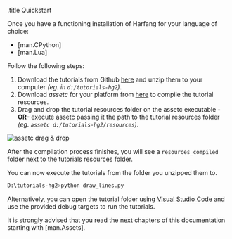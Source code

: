 .title Quickstart

Once you have a functioning installation of Harfang for your language of choice:

* [man.CPython]
* [man.Lua]

Follow the following steps:

1. Download the tutorials from Github [here](https://github.com/harfang3d/tutorials-hg2.git) and unzip them to your computer _(eg. in `d:/tutorials-hg2`)_.
1. Download _assetc_ for your platform from [here](https://harfang3d.com/releases) to compile the tutorial resources.
1. Drag and drop the tutorial resources folder on the assetc executable **-OR-** execute assetc passing it the path to the tutorial resources folder _(eg. `assetc d:/tutorials-hg2/resources`)_.

![assetc drag & drop](/images/docs/${HG_VERSION}/assetc.gif)

After the compilation process finishes, you will see a `resources_compiled` folder next to the tutorials resources folder.

You can now execute the tutorials from the folder you unzipped them to.

```bash
D:\tutorials-hg2>python draw_lines.py
```

Alternatively, you can open the tutorial folder using [Visual Studio Code](https://code.visualstudio.com/) and use the provided debug targets to run the tutorials.

It is strongly advised that you read the next chapters of this documentation starting with [man.Assets].
